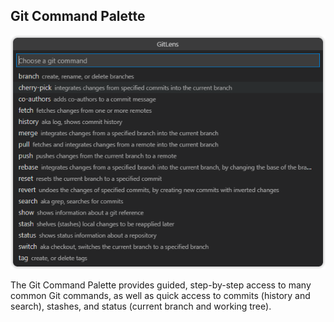 ## Git Command Palette

<p align="center">
  <img src="../../images/docs/git-command-palette.png" alt="Git command palette"/>
</p>

The Git Command Palette provides guided, step-by-step access to many common Git commands, as well as quick access to commits (history and search), stashes, and status (current branch and working tree).
